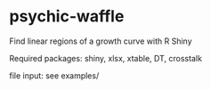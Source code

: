 # psychic-waffle
Find linear regions of a growth curve with R Shiny

Required packages: shiny, xlsx, xtable, DT, crosstalk

file input: see examples/

